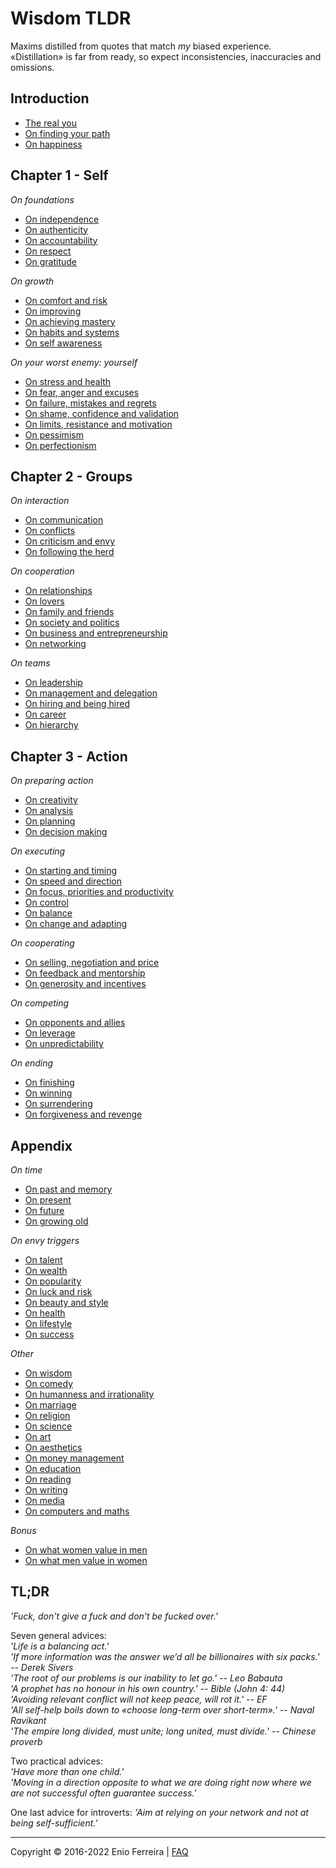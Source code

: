 # Wisdom TLDR

Maxims distilled from quotes that match *my* biased experience.  
«Distillation» is far from ready, so expect inconsistencies, inaccuracies and omissions.

<!--
Distillation of a decade of self-help books and browsing procrastination.
Principles on difficult subjects / Concise answers to difficult questions
-->

## Introduction

- [The real you](/chapters/introduction.md#the-real-you)
- [On finding your path](/chapters/introduction.md#on-finding-your-path)
- [On happiness](/chapters/introduction.md#on-happiness)




## Chapter 1 - Self

*On foundations*
- [On independence](/chapters/chapter_1_self.md#on-independence)
- [On authenticity](/chapters/chapter_1_self.md#on-authenticity)
- [On accountability](/chapters/chapter_1_self.md#on-accountability)
- [On respect](/chapters/chapter_1_self.md#on-respect)
- [On gratitude](/chapters/chapter_1_self.md#on-gratitude)

*On growth*
- [On comfort and risk](/chapters/chapter_1_self.md#on-comfort-and-risk)
- [On improving](/chapters/chapter_1_self.md#on-improving)
- [On achieving mastery](/chapters/chapter_1_self.md#on-achieving-mastery)
- [On habits and systems](/chapters/chapter_1_self.md#on-habits-and-systems)
- [On self awareness](/chapters/chapter_1_self.md#on-self-awareness)

*On your worst enemy: yourself*
- [On stress and health](/chapters/chapter_1_self.md#on-stress-and-health)
- [On fear, anger and excuses](/chapters/chapter_1_self.md#on-fear-anger-and-excuses)
- [On failure, mistakes and regrets](/chapters/chapter_1_self.md#on-failure-mistakes-and-regrets)
- [On shame, confidence and validation](/chapters/chapter_1_self.md#on-shame-confidence-and-validation)
- [On limits, resistance and motivation](/chapters/chapter_1_self.md#on-limits-resistance-and-motivation)
- [On pessimism](/chapters/chapter_1_self.md#on-pessimism)
- [On perfectionism](/chapters/chapter_1_self.md#on-perfectionism)




## Chapter 2 - Groups

*On interaction*
- [On communication](/chapters/chapter_2_groups.md#on-communication)
- [On conflicts](/chapters/chapter_2_groups.md#on-conflicts)
- [On criticism and envy](/chapters/chapter_2_groups.md#on-criticism-and-envy)
- [On following the herd](/chapters/chapter_2_groups.md#on-following-the-herd)

*On cooperation*
- [On relationships](/chapters/chapter_2_groups.md#on-relationships)
- [On lovers](/chapters/chapter_2_groups.md#on-lovers)
- [On family and friends](/chapters/chapter_2_groups.md#on-family-and-friends)
- [On society and politics](/chapters/chapter_2_groups.md#on-society-and-politics)
- [On business and entrepreneurship](/chapters/chapter_2_groups.md#on-business-and-entrepreneurship)
- [On networking](/chapters/chapter_2_groups.md#on-networking)

*On teams*
- [On leadership](/chapters/chapter_2_groups.md#on-leadership)
- [On management and delegation](/chapters/chapter_2_groups.md#on-management-and-delegation)
- [On hiring and being hired](/chapters/chapter_2_groups.md#on-hiring-and-being-hired)
- [On career](/chapters/chapter_2_groups.md#on-career)
- [On hierarchy](/chapters/chapter_2_groups.md#on-hierarchy)




## Chapter 3 - Action

*On preparing action*
- [On creativity](/chapters/chapter_3_action.md#on-creativity)
- [On analysis](/chapters/chapter_3_action.md#on-analysis)
- [On planning](/chapters/chapter_3_action.md#on-planning)
- [On decision making](/chapters/chapter_3_action.md#on-decision-making)

*On executing*
- [On starting and timing](/chapters/chapter_3_action.md#on-starting-and-timing)
- [On speed and direction](/chapters/chapter_3_action.md#on-speed-and-direction)
- [On focus, priorities and productivity](/chapters/chapter_3_action.md#on-focus-priorities-and-productivity)
- [On control](/chapters/chapter_3_action.md#on-control)
- [On balance](/chapters/chapter_3_action.md#on-balance)
- [On change and adapting](/chapters/chapter_3_action.md#on-change-and-adapting)

*On cooperating*
- [On selling, negotiation and price](/chapters/chapter_3_action.md#on-selling-negotiation-and-price)
- [On feedback and mentorship](/chapters/chapter_3_action.md#on-feedback-and-mentorship)
- [On generosity and incentives](/chapters/chapter_3_action.md#on-generosity-and-incentives)

*On competing*
- [On opponents and allies](/chapters/chapter_3_action.md#on-opponents-and-allies)
- [On leverage](/chapters/chapter_3_action.md#on-leverage)
- [On unpredictability](/chapters/chapter_3_action.md#on-unpredictability)

*On ending*
- [On finishing](/chapters/chapter_3_action.md#on-finishing)
- [On winning](/chapters/chapter_3_action.md#on-winning)
- [On surrendering](/chapters/chapter_3_action.md#on-surrendering)
- [On forgiveness and revenge](/chapters/chapter_3_action.md#on-forgiveness-and-revenge)




## Appendix

*On time*
- [On past and memory](/chapters/chapter_appendix.md#on-past-and-memory)
- [On present](/chapters/chapter_appendix.md#on-present)
- [On future](/chapters/chapter_appendix.md#on-future)
- [On growing old](/chapters/chapter_appendix.md#on-growing-old)

*On envy triggers*
- [On talent](/chapters/chapter_appendix.md#on-talent)
- [On wealth](/chapters/chapter_appendix.md#on-wealth)
- [On popularity](/chapters/chapter_appendix.md#on-popularity)
- [On luck and risk](/chapters/chapter_appendix.md#on-luck-and-risk)
- [On beauty and style](/chapters/chapter_appendix.md#on-beauty-and-style)
- [On health](/chapters/chapter_appendix.md#on-health)
- [On lifestyle](/chapters/chapter_appendix.md#on-lifestyle)
- [On success](/chapters/chapter_appendix.md#on-success)

*Other*
- [On wisdom](/chapters/chapter_appendix.md#on-wisdom)
- [On comedy](/chapters/chapter_appendix.md#on-comedy)
- [On humanness and irrationality](/chapters/chapter_appendix.md#on-humanness-and-irrationality)
- [On marriage](/chapters/chapter_appendix.md#on-marriage)
- [On religion](/chapters/chapter_appendix.md#on-religion)
- [On science](/chapters/chapter_appendix.md#on-science)
- [On art](/chapters/chapter_appendix.md#on-art)
- [On aesthetics](/chapters/chapter_appendix.md#on-aesthetics)
- [On money management](/chapters/chapter_appendix.md#on-money-management)
- [On education](/chapters/chapter_appendix.md#on-education)
- [On reading](/chapters/chapter_appendix.md#on-reading)
- [On writing](/chapters/chapter_appendix.md#on-writing)
- [On media](/chapters/chapter_appendix.md#on-media)
- [On computers and maths](/chapters/chapter_appendix.md#on-computers-and-maths)

*Bonus*
- [On what women value in men](/chapters/chapter_appendix.md#on-what-women-value-in-men)
- [On what men value in women](/chapters/chapter_appendix.md#on-what-men-value-in-women)




## TL;DR

*'Fuck, don't give a fuck and don't be fucked over.'*

Seven general advices:  
*'Life is a balancing act.'*  
*'If more information was the answer we’d all be billionaires with six packs.' -- Derek Sivers*  
*'The root of our problems is our inability to let go.' -- Leo Babauta*  
*'A prophet has no honour in his own country.' -- Bible (John 4: 44)*  
*'Avoiding relevant conflict will not keep peace, will rot it.' -- EF*  
*'All self-help boils down to «choose long-term over short-term».' -- Naval Ravikant*  
*'The empire long divided, must unite; long united, must divide.' -- Chinese proverb*

<!--
proverbio chines
-->

Two practical advices:  
*'Have more than one child.'*  
*'Moving in a direction opposite to what we are doing right now where we are not successful often guarantee success.'*

One last advice for introverts: *'Aim at relying on your network and not at being self-sufficient.'*

<hr>

Copyright © 2016-2022 Enio Ferreira | [FAQ](FAQ.md)